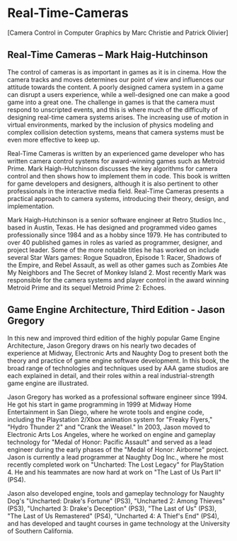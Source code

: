 # Real-Time-Cameras

[Camera Control in Computer Graphics by Marc Christie and Patrick Olivier]

## Real-Time Cameras – Mark Haig-Hutchinson
The control of cameras is as important in games as it is in cinema. How the camera tracks and moves determines our point of view and influences our attitude towards the content. A poorly designed camera system in a game can disrupt a users experience, while a well-designed one can make a good game into a great one. The challenge in games is that the camera must respond to unscripted events, and this is where much of the difficulty of designing real-time camera systems arises. The increasing use of motion in virtual environments, marked by the inclusion of physics modeling and complex collision detection systems, means that camera systems must be even more effective to keep up. 

Real-Time Cameras is written by an experienced game developer who has written camera control systems for award-winning games such as Metroid Prime. Mark Haigh-Hutchinson discusses the key algorithms for camera control and then shows how to implement them in code. This book is written for game developers and designers, although it is also pertinent to other professionals in the interactive media field. Real-Time Cameras presents a practical approach to camera systems, introducing their theory, design, and implementation.

Mark Haigh-Hutchinson is a senior software engineer at Retro Studios Inc., based in Austin, Texas. He has designed and programmed video games professionally since 1984 and as a hobby since 1979. He has contributed to over 40 published games in roles as varied as programmer, designer, and project leader. Some of the more notable titles he has worked on include several Star Wars games: Rogue Squadron, Episode 1: Racer, Shadows of the Empire, and Rebel Assault, as well as other games such as Zombies Ate My Neighbors and The Secret of Monkey Island 2. Most recently Mark was responsible for the camera systems and player control in the award winning Metroid Prime and its sequel Metroid Prime 2: Echoes.

## Game Engine Architecture, Third Edition - Jason Gregory
In this new and improved third edition of the highly popular Game Engine Architecture, Jason Gregory draws on his nearly two decades of experience at Midway, Electronic Arts and Naughty Dog to present both the theory and practice of game engine software development. In this book, the broad range of technologies and techniques used by AAA game studios are each explained in detail, and their roles within a real industrial-strength game engine are illustrated.

Jason Gregory has worked as a professional software engineer since 1994. He got his start in game programming in 1999 at Midway Home Entertainment in San Diego, where he wrote tools and engine code, including the Playstation 2/Xbox animation system for "Freaky Flyers," "Hydro Thunder 2" and "Crank the Weasel." In 2003, Jason moved to Electronic Arts Los Angeles, where he worked on engine and gameplay technology for "Medal of Honor: Pacific Assault" and served as a lead engineer during the early phases of the "Medal of Honor: Airborne" project. Jason is currently a lead programmer at Naughty Dog Inc., where he most recently completed work on "Uncharted: The Lost Legacy" for PlayStation 4. He and his teammates are now hard at work on "The Last of Us Part II" (PS4). 

Jason also developed engine, tools and gameplay technology for Naughty Dog's "Uncharted: Drake's Fortune" (PS3), "Uncharted 2: Among Thieves" (PS3), "Uncharted 3: Drake's Deception" (PS3), "The Last of Us" (PS3), "The Last of Us Remastered" (PS4), "Uncharted 4: A Thief's End" (PS4), and has developed and taught courses in game technology at the University of Southern California.
